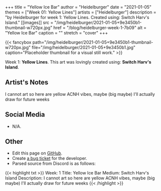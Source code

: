 +++
title =       "Yellow Ice Bar"
author =      "Heidelburger"
date =        "2021-01-05"
themes =      ["Week 01: Yellow Lines"]
artists =     ["Heidelburger"]
description = "by Heidelburger for week 1: Yellow Lines. Created using: Switch Harv's Island."
[[images]]
      src = "/img/heidelburger/2021-01-05+9e3450b1-thumbnail-w720px.jpg"
      href = "/blog/heidelburger-week-1-7b09"
      alt = "Yellow Ice Bar"
      caption = ""
      stretch = "cover"
+++

{{< fancybox path="/img/heidelburger/2021-01-05+9e3450b1-thumbnail-w720px.jpg" file="/img/heidelburger/2021-01-05+9e3450b1.jpg" caption="Placeholder thumbnail for a visual still work." >}}


Week 1: **Yellow Lines**. This art was lovingly created using: **Switch Harv's Island**.

## Artist's Notes

I cannot art so here are yellow ACNH vibes, maybe (big maybe) I'll actually draw for future weeks

## Social Media

- N/A.

## Other

- Edit this page on [GitHub](https://github.com/teaminkling/web-refresh/edit/main/content/blog/heidelburger-week-1-7b09.md).
- Create [a bug ticket](https://github.com/teaminkling/web-refresh/issues/new?assignees=&labels=bug&template=problem-report.md&title=) for the developer.
- Parsed source from Discord is as follows:

{{< highlight txt >}}
Week: 1
Title: Yellow Ice Bar
Medium: Switch Harv's Island
Description: I cannot art so here are yellow ACNH vibes, maybe (big maybe) I'll actually draw for future weeks
{{< /highlight >}}